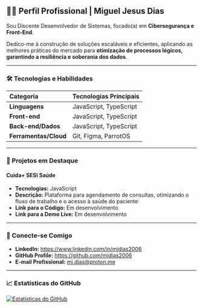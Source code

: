 ## 👨‍💻 Perfil Profissional | Miguel Jesus Dias

Sou Discente Desenvolvedor de Sistemas, focado(a) em **Cibersegurança e Front-End**.

Dedico-me à construção de soluções escaláveis e eficientes, aplicando as melhores práticas do mercado para **otimização de processos lógicos, garantindo a resiliência e soberania dos dados**.

---

### 🛠️ Tecnologias e Habilidades

| Categoria | Tecnologias Principais |
| :--- | :--- |
| **Linguagens** | JavaScript, TypeScript |
| **Front-end** | JavaScript, TypeScript |
| **Back-end/Dados** | JavaScript, TypeScript |
| **Ferramentas/Cloud** | Git, Figma, ParrotOS  |

---

### 📂 Projetos em Destaque

#### Cuida+ SESI Saúde
* **Tecnologias:** JavaScript
* **Descrição:** Plataforma para agendamento de consultas, otimizando o fluxo de trabalho e o acesso à saúde do paciente
* **Link para o Código:** Em desenvolvimento
* **Link para a Demo Live:** Em desenvolvimento

---

### 🤝 Conecte-se Comigo

* **LinkedIn:** https://www.linkedin.com/in/mjdias2006
* **GitHub Profile:** https://github.com/mjdias2006
* **E-mail Profissional:** mj.dias@proton.me

---

### 📈 Estatísticas do GitHub

[![Estatísticas do GitHub](https://github-readme-stats.vercel.app/api?username=mjdias2006&show_icons=true&theme=default&hide_border=true&line_height=20&title_color=333&icon_color=007ACC&text_color=333&bg_color=ffffff)](https://github.com/anuraghazra/github-readme-stats)
